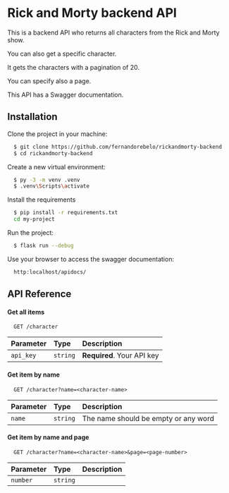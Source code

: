# Rick and Morty backend API

This is a backend API who returns all characters from the Rick and Morty show.

You can also get a specific character.

It gets the characters with a pagination of 20.

You can specify also a page.

This API has a Swagger documentation.

## Installation

Clone the project in your machine:

```bash
  $ git clone https://github.com/fernandorebelo/rickandmorty-backend
  $ cd rickandmorty-backend
```

Create a new virtual environment:

```bash
  $ py -3 -m venv .venv
  $ .venv\Scripts\activate
```

Install the requirements

```bash
  $ pip install -r requirements.txt
  cd my-project
```

Run the project:

```bash
  $ flask run --debug
```

Use your browser to access the swagger documentation:

```bash
  http:localhost/apidocs/
```

## API Reference

#### Get all items

```http
  GET /character
```

| Parameter | Type     | Description                |
| :-------- | :------- | :------------------------- |
| `api_key` | `string` | **Required**. Your API key |

#### Get item by name

```http
  GET /character?name=<character-name>
```

| Parameter | Type     | Description                          |
| :-------- | :------- | :----------------------------------- |
| `name`    | `string` | The name should be empty or any word |

#### Get item by name and page

```http
  GET /character?name=<character-name>&page=<page-number>
```

| Parameter | Type     | Description |
| :-------- | :------- | :---------- |
| `number`  | `string` |             |
